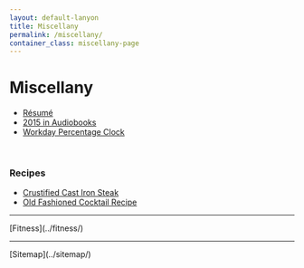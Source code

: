 ```yaml
---
layout: default-lanyon
title: Miscellany
permalink: /miscellany/
container_class: miscellany-page
---
```

<h1 class="page-title">Miscellany</h1>

<!-- #TODO: two-column responsive grid -->
<!-- #TODO: add pictures -->

* [Résumé](../resume/)
* [2015 in Audiobooks](../2015-in-audiobooks/)
* [Workday Percentage Clock](../workday-percentage-clock/)
<br>

### Recipes
* [Crustified Cast Iron Steak](../crustified-cast-iron-steak/)
* [Old Fashioned Cocktail Recipe](../old-fashioned-recipe/)

<hr>
[Fitness](../fitness/)
<hr>
[Sitemap](../sitemap/)
